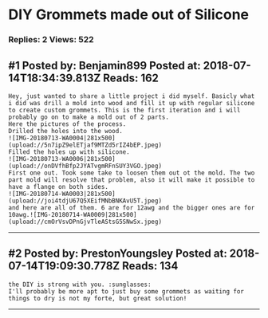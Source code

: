 # DIY Grommets made out of Silicone

### Replies: 2 Views: 522

## \#1 Posted by: Benjamin899 Posted at: 2018-07-14T18:34:39.813Z Reads: 162

```
Hey, just wanted to share a little project i did myself. Basicly what i did was drill a mold into wood and fill it up with regular silicone to create custom grommets. This is the first iteration and i will probably go on to make a mold out of 2 parts. 
Here the pictures of the process.
Drilled the holes into the wood.
![IMG-20180713-WA0004|281x500](upload://5n7ipZ9elETjaf9MTZd5rIZ4bEP.jpeg)
Filled the holes up with silicone.
![IMG-20180713-WA0006|281x500](upload://onDVfhBfp2JYATvgmRFnSUY3VGO.jpeg)
First one out. Took some take to loosen them out ot the mold. The two part mold will resolve that problem, also it will make it possible to have a flange on both sides.
![IMG-20180714-WA0003|281x500](upload://joi4tdjU67Q5XEifMNbBNKAvU5T.jpeg)
and here are all of them. 6 are for 12awg and the bigger ones are for 10awg.![IMG-20180714-WA0009|281x500](upload://cmOrVsvDPnGjvTleAStsG5SNwSx.jpeg)
```

---
## \#2 Posted by: PrestonYoungsley Posted at: 2018-07-14T19:09:30.778Z Reads: 134

```
the DIY is strong with you. :sunglasses: 
I'll probably be more apt to just buy some grommets as waiting for things to dry is not my forte, but great solution!
```

---
